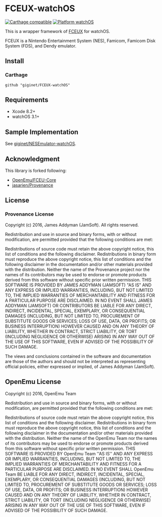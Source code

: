# FCEUX-watchOS

[![Carthage compatible](https://img.shields.io/badge/Carthage-compatible-4BC51D.svg?style=flat)](https://github.com/Carthage/Carthage)
[![Platform watchOS](https://img.shields.io/badge/platform-watchOS-lightgray.svg)](https://github.com/giginet/FCEUX-watchOS)

This is a wrapper framework of [FCEUX](http://www.fceux.com/web/home.html) for watchOS.

FCEUX is a Nintendo Entertainment System (NES), Famicom, Famicom Disk System (FDS), and Dendy emulator.

## Install

### Carthage

```
github "giginet/FCEUX-watchOS"
```

## Requirements

- Xcode 8.2+
- watchOS 3.1+

## Sample Implementation

See [giginet/NESEmulator-watchOS](https://github.com/giginet/NESEmulator-watchOS).

## Acknowledgment

This library is forked following:

- [OpenEmu/FCEU-Core](https://github.com/OpenEmu/FCEU-Core)
- [jasarien/Provenance](https://github.com/jasarien/Provenance)

## License

### Provenance License

Copyright (c) 2016, James Addyman (JamSoft). All rights reserved.

Redistribution and use in source and binary forms, with or without modification, are permitted provided that the following conditions are met:

Redistributions of source code must retain the above copyright notice, this list of conditions and the following disclaimer.
Redistributions in binary form must reproduce the above copyright notice, this list of conditions and the following disclaimer in the documentation and/or other materials provided with the distribution.
Neither the name of the Provenance project nor the names of its contributors may be used to endorse or promote products derived from this software without specific prior written permission.
THIS SOFTWARE IS PROVIDED BY JAMES ADDYMAN (JAMSOFT) "AS IS" AND ANY EXPRESS OR IMPLIED WARRANTIES, INCLUDING, BUT NOT LIMITED TO, THE IMPLIED WARRANTIES OF MERCHANTABILITY AND FITNESS FOR A PARTICULAR PURPOSE ARE DISCLAIMED. IN NO EVENT SHALL JAMES ADDYMAN (JAMSOFT) OR CONTRIBUTORS BE LIABLE FOR ANY DIRECT, INDIRECT, INCIDENTAL, SPECIAL, EXEMPLARY, OR CONSEQUENTIAL DAMAGES (INCLUDING, BUT NOT LIMITED TO, PROCUREMENT OF SUBSTITUTE GOODS OR SERVICES; LOSS OF USE, DATA, OR PROFITS; OR BUSINESS INTERRUPTION) HOWEVER CAUSED AND ON ANY THEORY OF LIABILITY, WHETHER IN CONTRACT, STRICT LIABILITY, OR TORT (INCLUDING NEGLIGENCE OR OTHERWISE) ARISING IN ANY WAY OUT OF THE USE OF THIS SOFTWARE, EVEN IF ADVISED OF THE POSSIBILITY OF SUCH DAMAGE.

The views and conclusions contained in the software and documentation are those of the authors and should not be interpreted as representing official policies, either expressed or implied, of James Addyman (JamSoft).

## OpenEmu License

Copyright (c) 2016, OpenEmu Team

Redistribution and use in source and binary forms, with or without modification, are permitted provided that the following conditions are met:

Redistributions of source code must retain the above copyright notice, this list of conditions and the following disclaimer.
Redistributions in binary form must reproduce the above copyright notice, this list of conditions and the following disclaimer in the documentation and/or other materials provided with the distribution.
Neither the name of the OpenEmu Team nor the names of its contributors may be used to endorse or promote products derived from this software without specific prior written permission.
THIS SOFTWARE IS PROVIDED BY OpenEmu Team ''AS IS'' AND ANY EXPRESS OR IMPLIED WARRANTIES, INCLUDING, BUT NOT LIMITED TO, THE IMPLIED WARRANTIES OF MERCHANTABILITY AND FITNESS FOR A PARTICULAR PURPOSE ARE DISCLAIMED. IN NO EVENT SHALL OpenEmu Team BE LIABLE FOR ANY DIRECT, INDIRECT, INCIDENTAL, SPECIAL, EXEMPLARY, OR CONSEQUENTIAL DAMAGES (INCLUDING, BUT NOT LIMITED TO, PROCUREMENT OF SUBSTITUTE GOODS OR SERVICES; LOSS OF USE, DATA, OR PROFITS; OR BUSINESS INTERRUPTION) HOWEVER CAUSED AND ON ANY THEORY OF LIABILITY, WHETHER IN CONTRACT, STRICT LIABILITY, OR TORT (INCLUDING NEGLIGENCE OR OTHERWISE) ARISING IN ANY WAY OUT OF THE USE OF THIS SOFTWARE, EVEN IF ADVISED OF THE POSSIBILITY OF SUCH DAMAGE.
